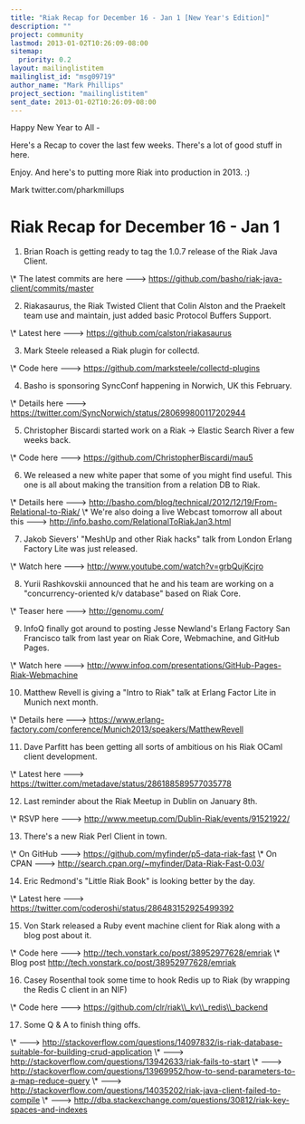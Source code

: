 ```yaml
---
title: "Riak Recap for December 16 - Jan 1 [New Year's Edition]"
description: ""
project: community
lastmod: 2013-01-02T10:26:09-08:00
sitemap:
  priority: 0.2
layout: mailinglistitem
mailinglist_id: "msg09719"
author_name: "Mark Phillips"
project_section: "mailinglistitem"
sent_date: 2013-01-02T10:26:09-08:00
---
```



Happy New Year to All -

Here's a Recap to cover the last few weeks. There's a lot of good
stuff in here.

Enjoy. And here's to putting more Riak into production in 2013. :)

Mark
twitter.com/pharkmillups

Riak Recap for December 16 - Jan 1
==========================

1) Brian Roach is getting ready to tag the 1.0.7 release of the Riak
Java Client.

\\* The latest commits are here ---&gt;
https://github.com/basho/riak-java-client/commits/master

2) Riakasaurus, the Riak Twisted Client that Colin Alston and the
Praekelt team use and maintain, just added basic Protocol Buffers
Support.

\\* Latest here ---&gt; https://github.com/calston/riakasaurus

3) Mark Steele released a Riak plugin for collectd.

\\* Code here ---&gt; https://github.com/marksteele/collectd-plugins

4) Basho is sponsoring SyncConf happening in Norwich, UK this February.

\\* Details here ---&gt; https://twitter.com/SyncNorwich/status/280699800117202944

5) Christopher Biscardi started work on a Riak -&gt; Elastic Search River
a few weeks back.

\\* Code here ---&gt; https://github.com/ChristopherBiscardi/mau5

6) We released a new white paper that some of you might find useful.
This one is all about making the transition from a relation DB to
Riak.

\\* Details here ---&gt;
http://basho.com/blog/technical/2012/12/19/From-Relational-to-Riak/
\\* We're also doing a live Webcast tomorrow all about this ---&gt;
http://info.basho.com/RelationalToRiakJan3.html

7) Jakob Sievers' "MeshUp and other Riak hacks" talk from London
Erlang Factory Lite was just released.

\\* Watch here ---&gt; http://www.youtube.com/watch?v=grbQujKcjro

8) Yurii Rashkovskii announced that he and his team are working on a
"concurrency-oriented k/v database" based on Riak Core.

\\* Teaser here ---&gt; http://genomu.com/

9) InfoQ finally got around to posting Jesse Newland's Erlang Factory
San Francisco talk from last year on Riak Core, Webmachine, and GitHub
Pages.

\\* Watch here ---&gt;
http://www.infoq.com/presentations/GitHub-Pages-Riak-Webmachine

10) Matthew Revell is giving a "Intro to Riak" talk at Erlang Factor
Lite in Munich next month.

\\* Details here ---&gt;
https://www.erlang-factory.com/conference/Munich2013/speakers/MatthewRevell

11) Dave Parfitt has been getting all sorts of ambitious on his Riak
OCaml client development.

\\* Latest here ---&gt; https://twitter.com/metadave/status/286188589577035778

12) Last reminder about the Riak Meetup in Dublin on January 8th.

\\* RSVP here ---&gt; http://www.meetup.com/Dublin-Riak/events/91521922/

13) There's a new Riak Perl Client in town.

\\* On GitHub ---&gt; https://github.com/myfinder/p5-data-riak-fast
\\* On CPAN ---&gt; http://search.cpan.org/~myfinder/Data-Riak-Fast-0.03/

14) Eric Redmond's "Little Riak Book" is looking better by the day.

\\* Latest here ---&gt; https://twitter.com/coderoshi/status/286483152925499392

15) Von Stark released a Ruby event machine client for Riak along with
a blog post about it.

\\* Code here ---&gt; http://tech.vonstark.co/post/38952977628/emriak
\\* Blog post http://tech.vonstark.co/post/38952977628/emriak

16) Casey Rosenthal took some time to hook Redis up to Riak (by
wrapping the Redis C client in an NIF)

\\* Code here ---&gt; https://github.com/clr/riak\\_kv\\_redis\\_backend

17) Some Q & A to finish thing offs.

\\* ---&gt; 
http://stackoverflow.com/questions/14097832/is-riak-database-suitable-for-building-crud-application
\\* ---&gt; http://stackoverflow.com/questions/13942633/riak-fails-to-start
\\* ---&gt; 
http://stackoverflow.com/questions/13969952/how-to-send-parameters-to-a-map-reduce-query
\\* ---&gt; 
http://stackoverflow.com/questions/14035202/riak-java-client-failed-to-compile
\\* ---&gt; http://dba.stackexchange.com/questions/30812/riak-key-spaces-and-indexes

